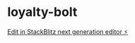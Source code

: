 # loyalty-bolt

[Edit in StackBlitz next generation editor ⚡️](https://stackblitz.com/~/github.com/vkolotikov/loyalty-bolt)
